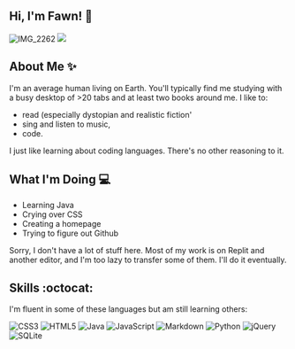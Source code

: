 ## Hi, I'm Fawn! 👋         
![IMG_2262](https://github.com/Fawn-27/Fawn-27/assets/117617224/06b82b35-1db6-4ff9-9367-7015f343fb7e)
![](https://gpvc.arturio.dev/Fawn-27)

## About Me ✨
I'm an average human living on Earth. You'll typically find me studying with a busy desktop of >20 tabs and at least two books around me. I like to:
- read (especially dystopian and realistic fiction'
- sing and listen to music,
- code.

I just like learning about coding languages. There's no other reasoning to it.

## What I'm Doing 💻
- Learning Java
- Crying over CSS
- Creating a homepage
- Trying to figure out Github

Sorry, I don't have a lot of stuff here. Most of my work is on Replit and another editor, and I'm too lazy to transfer some of them. I'll do it eventually. 

## Skills :octocat:
I'm fluent in some of these languages but am still learning others:

![CSS3](https://img.shields.io/badge/css3-%231572B6.svg?style=for-the-badge&logo=css3&logoColor=white) 
![HTML5](https://img.shields.io/badge/html5-%23E34F26.svg?style=for-the-badge&logo=html5&logoColor=white)
![Java](https://img.shields.io/badge/java-%23ED8B00.svg?style=for-the-badge&logo=java&logoColor=white)
![JavaScript](https://img.shields.io/badge/javascript-%23323330.svg?style=for-the-badge&logo=javascript&logoColor=%23F7DF1E)
![Markdown](https://img.shields.io/badge/markdown-%23000000.svg?style=for-the-badge&logo=markdown&logoColor=white)
![Python](https://img.shields.io/badge/python-3670A0?style=for-the-badge&logo=python&logoColor=ffdd54)
![jQuery](https://img.shields.io/badge/jquery-%230769AD.svg?style=for-the-badge&logo=jquery&logoColor=white)
![SQLite](https://img.shields.io/badge/sqlite-%2307405e.svg?style=for-the-badge&logo=sqlite&logoColor=white)

